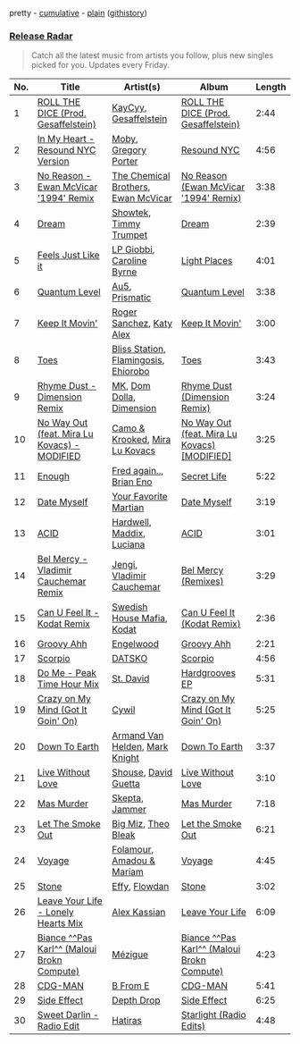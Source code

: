 pretty - [cumulative](/playlists/cumulative/Release%20Radar.md) - [plain](/playlists/plain/37i9dQZEVXbsudmxBFKW7G) ([githistory](https://github.githistory.xyz/vitokorn/spotify-playlist-archive/blob/master/playlists/plain/37i9dQZEVXbsudmxBFKW7G))

### [Release Radar](https://open.spotify.com/playlist/37i9dQZEVXbsudmxBFKW7G)

> Catch all the latest music from artists you follow, plus new singles picked for you. Updates every Friday.

| No. | Title | Artist(s) | Album | Length |
|---|---|---|---|---|
| 1 | [ROLL THE DICE (Prod. Gesaffelstein)](https://open.spotify.com/track/7CAg4N1S926AymvuLjnJcy) | [KayCyy](https://open.spotify.com/artist/7gmVTgaiN0gpDJKvTHPTRL), [Gesaffelstein](https://open.spotify.com/artist/3hteYQFiMFbJY7wS0xDymP) | [ROLL THE DICE (Prod. Gesaffelstein)](https://open.spotify.com/album/6P4c5OMZZQZVJLQJrYgjbd) | 2:44 |
| 2 | [In My Heart - Resound NYC Version](https://open.spotify.com/track/0XQ8SESBC2glE6syC5QhG9) | [Moby](https://open.spotify.com/artist/3OsRAKCvk37zwYcnzRf5XF), [Gregory Porter](https://open.spotify.com/artist/06nevPmNVfWUXyZkccahL8) | [Resound NYC](https://open.spotify.com/album/2w2Pv5AdhDjgLBjcN5OEuT) | 4:56 |
| 3 | [No Reason - Ewan McVicar '1994' Remix](https://open.spotify.com/track/2stoWW0TmiKBxoZ607aSSX) | [The Chemical Brothers](https://open.spotify.com/artist/1GhPHrq36VKCY3ucVaZCfo), [Ewan McVicar](https://open.spotify.com/artist/4d2NUjh9ZrzG1ZZdhpSDKH) | [No Reason (Ewan McVicar '1994' Remix)](https://open.spotify.com/album/5Zot7Xlo2qDZ3KSUc490pG) | 3:38 |
| 4 | [Dream](https://open.spotify.com/track/1xrsU12VcEATEYMc8XE1az) | [Showtek](https://open.spotify.com/artist/3gk0OYeLFWYupGFRHqLSR7), [Timmy Trumpet](https://open.spotify.com/artist/0CbeG1224FS58EUx4tPevZ) | [Dream](https://open.spotify.com/album/1VfAbxMuBV7L54UYLLsnFm) | 2:39 |
| 5 | [Feels Just Like it](https://open.spotify.com/track/1hEnVkgNq0t9WFO5Smzq5Y) | [LP Giobbi](https://open.spotify.com/artist/3oKnyRhYWzNsTiss5n4Z1J), [Caroline Byrne](https://open.spotify.com/artist/2tVd9Bpt5Li9UsmKwhJ1nG) | [Light Places](https://open.spotify.com/album/5k3OoQgNSIK8dt0WhRRKku) | 4:01 |
| 6 | [Quantum Level](https://open.spotify.com/track/61Td1mc3CdLhIyMwXblkSU) | [Au5](https://open.spotify.com/artist/40WIa01eubnEVkxUHeDZyF), [Prismatic](https://open.spotify.com/artist/2W8zVw5vOEFKRz9k5GIZZl) | [Quantum Level](https://open.spotify.com/album/7AQLiKBitTPJ9f8VrYYQxE) | 3:38 |
| 7 | [Keep It Movin'](https://open.spotify.com/track/06GV1LgoiXe6mvKtFo5Dvq) | [Roger Sanchez](https://open.spotify.com/artist/1HT9k1ZSUL9IczSstOAgWJ), [Katy Alex](https://open.spotify.com/artist/63wpGjuYtKMliedy9FjHMB) | [Keep It Movin'](https://open.spotify.com/album/0HvWiFdDGZQuRHP6EFNwmD) | 3:00 |
| 8 | [Toes](https://open.spotify.com/track/2eiB7gUB6z99y3II4w92Zt) | [Bliss Station](https://open.spotify.com/artist/14nuxkCmtQBF2SJfwl6vLu), [Flamingosis](https://open.spotify.com/artist/75cW8FFekyCjj0mfZM1Gfb), [Ehiorobo](https://open.spotify.com/artist/5kZ3bLambJ4rBTQ7c2pmi5) | [Toes](https://open.spotify.com/album/7LijW08S5sExwdbNpK013J) | 3:43 |
| 9 | [Rhyme Dust - Dimension Remix](https://open.spotify.com/track/185mPScSGRuSVx3vRWhfhg) | [MK](https://open.spotify.com/artist/1yqxFtPHKcGcv6SXZNdyT9), [Dom Dolla](https://open.spotify.com/artist/205i7E8fNVfojowcQSfK9m), [Dimension](https://open.spotify.com/artist/1QMgre3BHX161ZHtWMUu6S) | [Rhyme Dust (Dimension Remix)](https://open.spotify.com/album/1mWuM3OwnWvd2JT8qpgfz4) | 3:24 |
| 10 | [No Way Out (feat. Mira Lu Kovacs) - MODIFIED](https://open.spotify.com/track/4FtAQdvmWP5n9EYXRB7gZK) | [Camo & Krooked](https://open.spotify.com/artist/2N8IPNZTiNo3nj4mreOlHU), [Mira Lu Kovacs](https://open.spotify.com/artist/0T8xnqWlhMlkQX7fFUFQDr) | [No Way Out (feat. Mira Lu Kovacs) [MODIFIED]](https://open.spotify.com/album/5KOuRoMBQIf1JyxKYnyfHE) | 3:25 |
| 11 | [Enough](https://open.spotify.com/track/2qMLbeUM1IunPifKpvzqDx) | [Fred again..](https://open.spotify.com/artist/4oLeXFyACqeem2VImYeBFe), [Brian Eno](https://open.spotify.com/artist/7MSUfLeTdDEoZiJPDSBXgi) | [Secret Life](https://open.spotify.com/album/1FJVbtVFLARPKbn1HepNh1) | 5:22 |
| 12 | [Date Myself](https://open.spotify.com/track/6RIBomyZYnGXPbn14ayw7m) | [Your Favorite Martian](https://open.spotify.com/artist/4J6UXkUpIArZbKXhh0cOC2) | [Date Myself](https://open.spotify.com/album/4qX4sfUMK59f3CQba8X4Ps) | 3:19 |
| 13 | [ACID](https://open.spotify.com/track/6JkQb1qCCJDBV7kW5vJUAH) | [Hardwell](https://open.spotify.com/artist/6BrvowZBreEkXzJQMpL174), [Maddix](https://open.spotify.com/artist/0RMeG9M8QFzss9bAbq99KA), [Luciana](https://open.spotify.com/artist/4ugGMtXC28CVR5hlYJy9wV) | [ACID](https://open.spotify.com/album/7LAUJxkEQOBf6rbS0MXUi6) | 3:01 |
| 14 | [Bel Mercy - Vladimir Cauchemar Remix](https://open.spotify.com/track/1z80pKGRjaGOySNxhA1fxF) | [Jengi](https://open.spotify.com/artist/4lgrPvofm0IT605L9OrOTN), [Vladimir Cauchemar](https://open.spotify.com/artist/2V5xArcB3BGAHmwsK46tyU) | [Bel Mercy (Remixes)](https://open.spotify.com/album/1RvOw0sJu12z0OzrfQvDHu) | 3:29 |
| 15 | [Can U Feel It - Kodat Remix](https://open.spotify.com/track/7LERIji1jjCTXxSJzGk0Na) | [Swedish House Mafia](https://open.spotify.com/artist/1h6Cn3P4NGzXbaXidqURXs), [Kodat](https://open.spotify.com/artist/1UA9ppk2wZSheAkpVil31J) | [Can U Feel It (Kodat Remix)](https://open.spotify.com/album/12QReDIwdko6xhcWoE1x93) | 2:36 |
| 16 | [Groovy Ahh](https://open.spotify.com/track/5tVtYadvklD48Zxs7JYP6f) | [Engelwood](https://open.spotify.com/artist/7rgCh0Go1ezmcV75kXQM2T) | [Groovy Ahh](https://open.spotify.com/album/5aAxCfC1BdPadGXsAj295X) | 2:21 |
| 17 | [Scorpio](https://open.spotify.com/track/2DUVLddLKvksEgKAJNtsP3) | [DATSKO](https://open.spotify.com/artist/2b1Yc522In2BV3Q1fj2JzY) | [Scorpio](https://open.spotify.com/album/4J6YZgueEK9UnoU1IUxsSi) | 4:56 |
| 18 | [Do Me - Peak Time Hour Mix](https://open.spotify.com/track/4bVQemOfUxsgqfVURtnPol) | [St. David](https://open.spotify.com/artist/1t0FcS0U41EGNcCsMdkpXL) | [Hardgrooves EP](https://open.spotify.com/album/0qYxApTYqJo9UJCbMtKj0Y) | 5:31 |
| 19 | [Crazy on My Mind (Got It Goin' On)](https://open.spotify.com/track/6OG3OofP8hGJiWcmqQMNYr) | [Cywil](https://open.spotify.com/artist/4UTCPF9RGPDlFbqEbvGIWx) | [Crazy on My Mind (Got It Goin' On)](https://open.spotify.com/album/38CVmydSMjQiFUhd3QmmBV) | 5:25 |
| 20 | [Down To Earth](https://open.spotify.com/track/1qylaDunQs1eEcDN5m1ZpE) | [Armand Van Helden](https://open.spotify.com/artist/3cQA9WH8liZfeja1DxcDYE), [Mark Knight](https://open.spotify.com/artist/3h11MHQeCrcsUgRRijI1zL) | [Down To Earth](https://open.spotify.com/album/7sGpOYniLG9vzBH898x5kj) | 3:37 |
| 21 | [Live Without Love](https://open.spotify.com/track/4V1SO4C2wG9bTq6Cp7yYyA) | [Shouse](https://open.spotify.com/artist/2TcGJdSOiOvITBzhvfX8XB), [David Guetta](https://open.spotify.com/artist/1Cs0zKBU1kc0i8ypK3B9ai) | [Live Without Love](https://open.spotify.com/album/2Win77LZ47jEOcVu6HcMhX) | 3:10 |
| 22 | [Mas Murder](https://open.spotify.com/track/2aV0jGk1i8jIuZUpz8IcLk) | [Skepta](https://open.spotify.com/artist/2p1fiYHYiXz9qi0JJyxBzN), [Jammer](https://open.spotify.com/artist/4xgV1UcvsrLM4rQrjTjwNw) | [Mas Murder](https://open.spotify.com/album/4SkE5JHPFLZRiF9LCeUn0L) | 7:18 |
| 23 | [Let The Smoke Out](https://open.spotify.com/track/6BZMXfYz77uKrXp2olaCEt) | [Big Miz](https://open.spotify.com/artist/16bJAXH14R42AnpN0FtaQo), [Theo Bleak](https://open.spotify.com/artist/1P7Y9mc5VzxlEeo15JpNAk) | [Let the Smoke Out](https://open.spotify.com/album/6stsaAAJLcBHNCNnu39bkp) | 6:21 |
| 24 | [Voyage](https://open.spotify.com/track/7ochILP42boyfaJITMUMGF) | [Folamour](https://open.spotify.com/artist/6pJY5At9SiMpAOBrw9YosS), [Amadou & Mariam](https://open.spotify.com/artist/3KH7WsR2JZQ94Ik8SyabU6) | [Voyage](https://open.spotify.com/album/7dqphiw2nuFnU7iZFKipZA) | 4:45 |
| 25 | [Stone](https://open.spotify.com/track/5C8ZVCqSWQluWHXsTdLCOW) | [Effy](https://open.spotify.com/artist/19SX00qkAvpVQroAka9GI0), [Flowdan](https://open.spotify.com/artist/07CimrZi5vs9iEao47TNQ4) | [Stone](https://open.spotify.com/album/573W01Ur1qCXuqPguHZX3H) | 3:02 |
| 26 | [Leave Your Life - Lonely Hearts Mix](https://open.spotify.com/track/4byAVCrUbP9O89nyIeclaL) | [Alex Kassian](https://open.spotify.com/artist/3YcfGOBLEsPKVZj5Ecu0QY) | [Leave Your Life](https://open.spotify.com/album/4qeik8tRjrndVWsaS7bRBS) | 6:09 |
| 27 | [Biance ^^Pas Karl^^ (Maloui Brokn Compute)](https://open.spotify.com/track/2ti9Dpw3bvT3vkolEWjEht) | [Mézigue](https://open.spotify.com/artist/7B8eMhFI61FTQYeLSERF0l) | [Biance ^^Pas Karl^^ (Maloui Brokn Compute)](https://open.spotify.com/album/3Jgs4KNzPr370ZZprK0RDx) | 4:23 |
| 28 | [CDG-MAN](https://open.spotify.com/track/5BUNZZ8MqYSqsMM46oyqPc) | [B From E](https://open.spotify.com/artist/3yjFkl9flkgABzGwPPdz6Q) | [CDG-MAN](https://open.spotify.com/album/0kXkgdp0DechFMRPfewFqK) | 5:41 |
| 29 | [Side Effect](https://open.spotify.com/track/4KA6PcUhJhvwLpiBNyhFhR) | [Depth Drop](https://open.spotify.com/artist/1geHwuV9JicjpBpT4uamm3) | [Side Effect](https://open.spotify.com/album/0zq1zjiI9kBbkbWFh5rGei) | 6:25 |
| 30 | [Sweet Darlin - Radio Edit](https://open.spotify.com/track/65pz1NtHMNHdqiXJxdlj0g) | [Hatiras](https://open.spotify.com/artist/7DQ8fX4Fbi43HaesfrVYpO) | [Starlight (Radio Edits)](https://open.spotify.com/album/6qPRE1aPtunfDkUfc4fflE) | 4:48 |